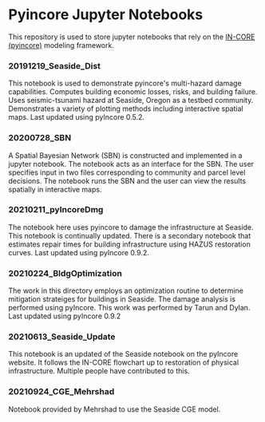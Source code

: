 # Pyincore Jupyter Notebooks

This repository is used to store jupyter notebooks that rely on the [IN-CORE (pyincore)](https://github.com/IN-CORE) modeling framework.

### 20191219_Seaside_Dist

This notebook is used to demonstrate pyincore's multi-hazard damage capabilities. Computes building economic losses, risks, and building failure. Uses seismic-tsunami hazard at Seaside, Oregon as a testbed community. Demonstrates a variety of plotting methods including interactive spatial maps. Last updated using pyIncore 0.5.2.

### 20200728_SBN

A Spatial Bayesian Network (SBN) is constructed and implemented in a jupyter notebook. The notebook acts as an interface for the SBN. The user specifies input in two files corresponding to community and parcel level decisions. The notebook runs the SBN and the user can view the results spatially in interactive maps. 


### 20210211_pyIncoreDmg

The notebook here uses pyincore to damage the infrastructure at Seaside. This notebook is continually updated. There is a secondary notebook that estimates repair times for building infrastructure using HAZUS restoration curves. Last updated using pyIncore 0.9.2.

### 20210224_BldgOptimization

The work in this directory employs an optimization routine to determine mitigation strateiges for buildings in Seaside. The damage analysis is performed using pyIncore. This work was performed by Tarun and Dylan. Last updated using pyIncore 0.9.2

### 20210613_Seaside_Update

This notebook is an updated of the Seaside notebook on the pyIncore website. It follows the IN-CORE flowchart up to restoration of physical infrastructure. Multiple people have contributed to this.

### 20210924_CGE_Mehrshad

Notebook provided by Mehrshad to use the Seaside CGE model. 



